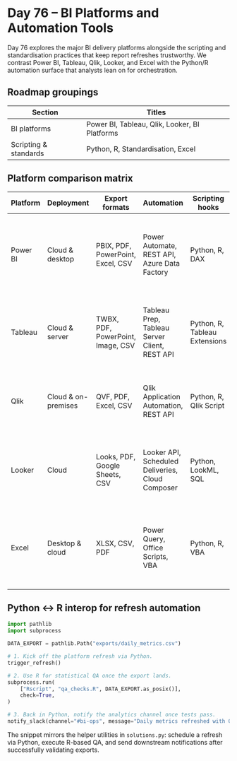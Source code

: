# Day 76 – BI Platforms and Automation Tools

Day 76 explores the major BI delivery platforms alongside the scripting and
standardisation practices that keep report refreshes trustworthy. We contrast
Power BI, Tableau, Qlik, Looker, and Excel with the Python/R automation surface
that analysts lean on for orchestration.

## Roadmap groupings

| Section | Titles |
| --- | --- |
| BI platforms | Power BI, Tableau, Qlik, Looker, BI Platforms |
| Scripting & standards | Python, R, Standardisation, Excel |

## Platform comparison matrix

| Platform | Deployment | Export formats | Automation | Scripting hooks | Notes |
| --- | --- | --- | --- | --- | --- |
| Power BI | Cloud & desktop | PBIX, PDF, PowerPoint, Excel, CSV | Power Automate, REST API, Azure Data Factory | Python, R, DAX | Microsoft ecosystem integration with strong scheduling via Power Automate and dataset refresh APIs. |
| Tableau | Cloud & server | TWBX, PDF, PowerPoint, Image, CSV | Tableau Prep, Tableau Server Client, REST API | Python, R, Tableau Extensions | Flexible embedding with Tableau Server Client (TSC) for scripted publishes and extracts. |
| Qlik | Cloud & on-premises | QVF, PDF, Excel, CSV | Qlik Application Automation, REST API | Python, R, Qlik Script | Associative engine excels at governed self-service and scripted reload tasks. |
| Looker | Cloud | Looks, PDF, Google Sheets, CSV | Looker API, Scheduled Deliveries, Cloud Composer | Python, LookML, SQL | Model-driven semantic layer with strong API orchestration via Python SDKs. |
| Excel | Desktop & cloud | XLSX, CSV, PDF | Power Query, Office Scripts, VBA | Python, R, VBA | Ubiquitous analysis surface; serves as bridge between BI exports and finance modelling. |

## Python ↔ R interop for refresh automation

```python
import pathlib
import subprocess

DATA_EXPORT = pathlib.Path("exports/daily_metrics.csv")

# 1. Kick off the platform refresh via Python.
trigger_refresh()

# 2. Use R for statistical QA once the export lands.
subprocess.run(
    ["Rscript", "qa_checks.R", DATA_EXPORT.as_posix()],
    check=True,
)

# 3. Back in Python, notify the analytics channel once tests pass.
notify_slack(channel="#bi-ops", message="Daily metrics refreshed with QA ✅")
```

The snippet mirrors the helper utilities in `solutions.py`: schedule a refresh
via Python, execute R-based QA, and send downstream notifications after
successfully validating exports.
